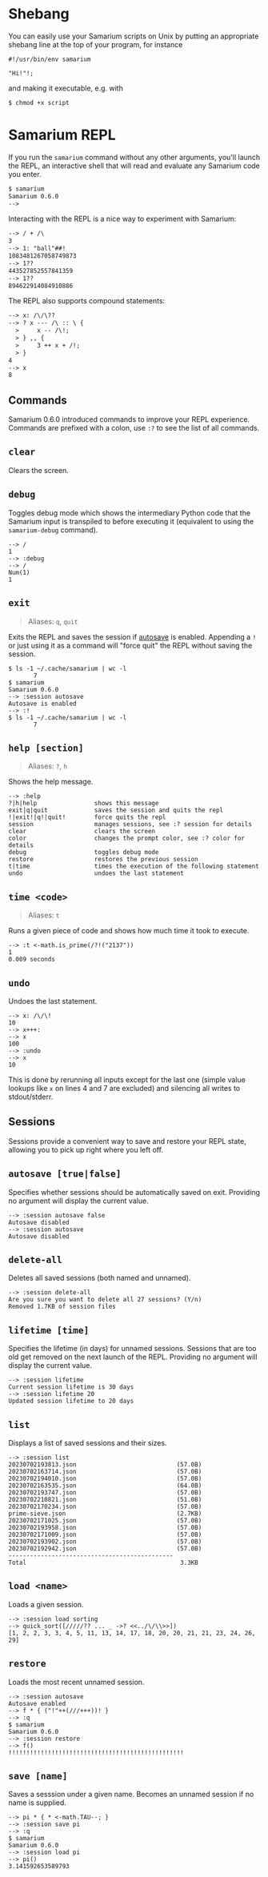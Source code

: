 # Shebang

You can easily use your Samarium scripts on Unix by putting an appropriate
shebang line at the top of your program, for instance
```sm
#!/usr/bin/env samarium

"Hi!"!;
```
and making it executable, e.g. with
```bash
$ chmod +x script
```


# Samarium REPL

If you run the `samarium` command without any other arguments,
you'll launch the REPL, an interactive shell that will read
and evaluate any Samarium code you enter.
```txt
$ samarium
Samarium 0.6.0
--> 
```
Interacting with the REPL is a nice way to experiment with Samarium:
```txt
--> / + /\
3
--> 1: "ball"##!
1083481267058749873
--> 1??
443527852557841359
--> 1??
894622914084910886
```
The REPL also supports compound statements:
```txt
--> x: /\/\??
--> ? x --- /\ :: \ {
  >     x -- /\!;
  > } ,, {
  >     3 ++ x + /!;
  > }
4
--> x
8
```

## Commands

Samarium 0.6.0 introduced commands to improve your REPL experience.
Commands are prefixed with a colon, use `:?` to see the list of all commands.


## `clear`
Clears the screen.


## `debug`
Toggles debug mode which shows the intermediary Python code that the Samarium
input is transpiled to before executing it (equivalent to using the
`samarium-debug` command).
```
--> /
1
--> :debug
--> /
Num(1)
1
```


## `exit`
> Aliases: `q`, `quit`

Exits the REPL and saves the session if [autosave](#autosave-truefalse) is
enabled. Appending a `!` or just using it as a command will "force quit" the
REPL without saving the session.
```
$ ls -1 ~/.cache/samarium | wc -l
       7
$ samarium
Samarium 0.6.0
--> :session autosave
Autosave is enabled
--> :!
$ ls -1 ~/.cache/samarium | wc -l
       7
```


## `help [section]`
> Aliases: `?`, `h`

Shows the help message.
```
--> :help
?|h|help                shows this message
exit|q|quit             saves the session and quits the repl
!|exit!|q!|quit!        force quits the repl
session                 manages sessions, see :? session for details
clear                   clears the screen
color                   changes the prompt color, see :? color for details
debug                   toggles debug mode
restore                 restores the previous session
t|time                  times the execution of the following statement
undo                    undoes the last statement
```


## `time <code>`
> Aliases: `t`

Runs a given piece of code and shows how much time it took to execute.
```
--> :t <-math.is_prime(/?!("2137"))
1
0.009 seconds
```


## `undo`
Undoes the last statement.
```
--> x: /\/\!
10
--> x+++:
--> x
100
--> :undo
--> x
10
```
This is done by rerunning all inputs except for the last one (simple value
lookups like `x` on lines 4 and 7 are excluded) and silencing all writes to
stdout/stderr.


## Sessions

Sessions provide a convenient way to save and restore your REPL state, allowing
you to pick up right where you left off.


## `autosave [true|false]`
Specifies whether sessions should be automatically saved on exit. Providing no
argument will display the current value.
```
--> :session autosave false
Autosave disabled
--> :session autosave
Autosave disabled
```


## `delete-all`
Deletes all saved sessions (both named and unnamed).
```
--> :session delete-all
Are you sure you want to delete all 27 sessions? (Y/n) 
Removed 1.7KB of session files
```


## `lifetime [time]`
Specifies the lifetime (in days) for unnamed sessions. Sessions that are too old
get removed on the next launch of the REPL. Providing no argument will display
the current value.
```
--> :session lifetime
Current session lifetime is 30 days
--> :session lifetime 20
Updated session lifetime to 20 days
```


## `list`
Displays a list of saved sessions and their sizes.
```
--> :session list
20230702193813.json                            (57.0B)
20230702163714.json                            (57.0B)
20230702194010.json                            (57.0B)
20230702163535.json                            (64.0B)
20230702193747.json                            (57.0B)
20230702210821.json                            (51.0B)
20230702170234.json                            (57.0B)
prime-sieve.json                               (2.7KB)
20230702171025.json                            (57.0B)
20230702193958.json                            (57.0B)
20230702171009.json                            (57.0B)
20230702193902.json                            (57.0B)
20230702192942.json                            (57.0B)
----------------------------------------------
Total                                           3.3KB
```


## `load <name>`
Loads a given session.
```
--> :session load sorting
--> quick_sort([/////?? ... _ ->? <<../\/\\>>])
[1, 2, 2, 3, 3, 4, 5, 11, 13, 14, 17, 18, 20, 20, 21, 21, 23, 24, 26, 29]
```


## `restore`
Loads the most recent unnamed session.
```
--> :session autosave
Autosave enabled
--> f * { ("!"++(///+++))! }
--> :q
$ samarium
Samarium 0.6.0
--> :session restore
--> f()
!!!!!!!!!!!!!!!!!!!!!!!!!!!!!!!!!!!!!!!!!!!!!!!!!
```


## `save [name]`
Saves a sesssion under a given name. Becomes an unnamed session if no name is
supplied.
```
--> pi * { * <-math.TAU--; }
--> :session save pi
--> :q
$ samarium
Samarium 0.6.0
--> :session load pi
--> pi()
3.141592653589793
```
